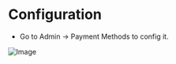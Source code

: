 # Configuration

- Go to Admin -> Payment Methods to config it.

![Image](https://botble.com/storage/docs/payment-plugin/screen-shot-2020-02-07-at-75559-am.png)